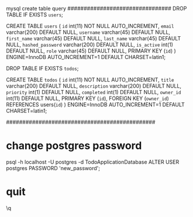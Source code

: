 mysql create table query
 ################################
DROP TABLE IF EXISTS `users`;

CREATE TABLE `users` (
  `id` int(11) NOT NULL AUTO_INCREMENT,
  `email` varchar(200) DEFAULT NULL,
  `username` varchar(45) DEFAULT NULL,
  `first_name` varchar(45) DEFAULT NULL,
  `last_name` varchar(45) DEFAULT NULL,
  `hashed_password` varchar(200) DEFAULT NULL,
  `is_active` int(1) DEFAULT NULL,
  `role` varchar(45) DEFAULT NULL,
  PRIMARY KEY (`id`)
) ENGINE=InnoDB AUTO_INCREMENT=1 DEFAULT CHARSET=latin1;

DROP TABLE IF EXISTS `todos`;

CREATE TABLE `todos` (
  `id` int(11) NOT NULL AUTO_INCREMENT,
  `title` varchar(200) DEFAULT NULL,
  `description` varchar(200) DEFAULT NULL,
  `priority` int(1) DEFAULT NULL,
  `completed` int(1) DEFAULT NULL,
  `owner_id` int(11) DEFAULT NULL,
  PRIMARY KEY (`id`),
  FOREIGN KEY (`owner_id`) REFERENCES users(`id`)
) ENGINE=InnoDB AUTO_INCREMENT=1 DEFAULT CHARSET=latin1;

##############################################


# change postgres password

psql -h localhost -U postgres -d TodoApplicationDatabase
ALTER USER postgres PASSWORD 'new_password';
# quit
\q
